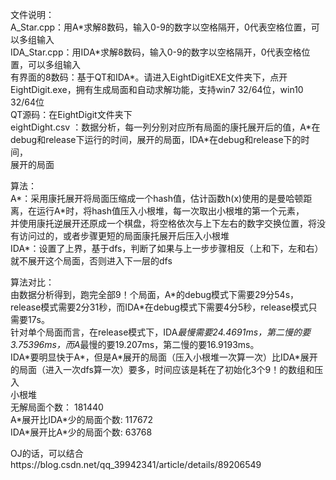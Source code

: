 文件说明：  
A_Star.cpp：用A\*求解8数码，输入0-9的数字以空格隔开，0代表空格位置，可以多组输入  
IDA_Star.cpp：用IDA\*求解8数码，输入0-9的数字以空格隔开，0代表空格位置，可以多组输入  
有界面的8数码：基于QT和IDA*。请进入EightDigitEXE文件夹下，点开EightDigit.exe，拥有生成局面和自动求解功能，支持win7 32/64位，win10 32/64位  
QT源码：在EightDigit文件夹下  
eightDight.csv ：数据分析，每一列分别对应所有局面的康托展开后的值，A\*在debug和release下运行的时间，展开的局面，IDA\*在debug和release下的时间，  
展开的局面  
  
  
算法：  
A\*：采用康托展开将局面压缩成一个hash值，估计函数h(x)使用的是曼哈顿距离，在运行A\*时，将hash值压入小根堆，每一次取出小根堆的第一个元素，  
并使用康托逆展开还原成一个棋盘，将空格依次与上下左右的数字交换位置，将没有访问过的，或者步骤更短的局面康托展开后压入小根堆  
IDA\*：设置了上界，基于dfs，判断了如果与上一步步骤相反（上和下，左和右）就不展开这个局面，否则进入下一层的dfs  
  
算法对比：  
由数据分析得到，跑完全部9！个局面，A\*的debug模式下需要29分54s，release模式需要2分31秒，而IDA\*在debug模式下需要4分5秒，release模式只需要17s。  
针对单个局面而言，在release模式下，IDA*最慢需要24.4691ms，第二慢的要3.75396ms，而A*最慢的要19.207ms，第二慢的要16.9193ms。  
IDA\*要明显快于A\*，但是A\*展开的局面（压入小根堆一次算一次）比IDA\*展开的局面（进入一次dfs算一次）要多，时间应该是耗在了初始化3个9！的数组和压入  
小根堆  
无解局面个数： 181440  
A\*展开比IDA\*少的局面个数: 117672  
IDA\*展开比A\*少的局面个数: 63768  
  
OJ的话，可以结合https://blog.csdn.net/qq_39942341/article/details/89206549
